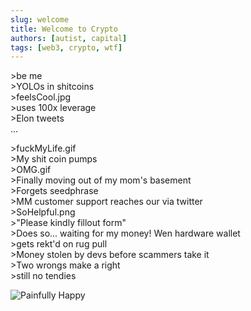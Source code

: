 ```yaml
---
slug: welcome
title: Welcome to Crypto
authors: [autist, capital]
tags: [web3, crypto, wtf]
---
```


\>be me  
\>YOLOs in shitcoins  
\>feelsCool.jpg  
\>uses 100x leverage  
\>Elon tweets  
...

<!--truncate-->

\>fuckMyLife.gif  
\>My shit coin pumps  
\>OMG.gif  
\>Finally moving out of my mom's basement  
\>Forgets seedphrase  
\>MM customer support reaches our via twitter  
\>SoHelpful.png  
\>"Please kindly fillout form"  
\>Does so... waiting for my money! Wen hardware wallet  
\>gets rekt'd on rug pull  
\>Money stolen by devs before scammers take it  
\>Two wrongs make a right  
\>still no tendies

![Painfully Happy](https://pbs.twimg.com/profile_images/700852061303238660/ipOCF-jj_400x400.jpg)
